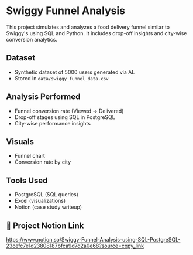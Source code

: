 # Swiggy Funnel Analysis 

This project simulates and analyzes a food delivery funnel similar to Swiggy's using SQL and Python. It includes drop-off insights and city-wise conversion analytics.

## Dataset
- Synthetic dataset of 5000 users generated via AI.
- Stored in `data/swiggy_funnel_data.csv`

## Analysis Performed
- Funnel conversion rate (Viewed → Delivered)
- Drop-off stages using SQL in PostgreSQL
- City-wise performance insights

##  Visuals
- Funnel chart
- Conversion rate by city

##  Tools Used
- PostgreSQL (SQL queries)
- Excel (visualizations)
- Notion (case study writeup)

## 🔗 Project Notion Link
https://www.notion.so/Swiggy-Funnel-Analysis-using-SQL-PostgreSQL-23cefc7e1d23808187bfca9d7d2a0e68?source=copy_link
